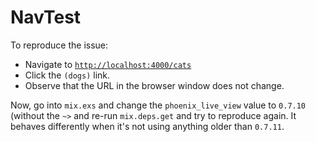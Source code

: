 # NavTest

To reproduce the issue:

  * Navigate to [`http://localhost:4000/cats`](http://localhost:4000/cats)
  * Click the `(dogs)` link.
  * Observe that the URL in the browser window does not change.

Now, go into `mix.exs` and change the `phoenix_live_view` value to `0.7.10` (without the `~>` and re-run `mix.deps.get` and try to reproduce again. It behaves differently when it's not using anything older than `0.7.11`.
